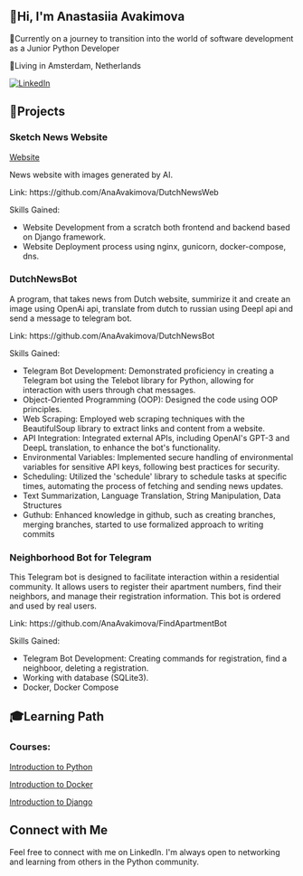 <h2>💫Hi, I'm Anastasiia Avakimova</h2> 

<p>🐍Currently on a journey to transition into the world of software development as a Junior Python Developer</p>
<p>🌷Living in Amsterdam, Netherlands</p>
<a href="https://www.linkedin.com/in/avakimova/">
  <img src="https://img.shields.io/badge/LinkedIn-0077B5?style=for-the-badge&logo=linkedin&logoColor=white" alt="LinkedIn">
</a>
<br />

<h2>🚀Projects</h2>

<h3>Sketch News Website</h3>
<a href="https://www.sketch.news">Website</a>

<br />
<p>News website with images generated by AI.</p>
<p>Link: https://github.com/AnaAvakimova/DutchNewsWeb </p>
<p>Skills Gained:  
  
* Website Development from a scratch both frontend and backend based on Django framework.
* Website Deployment process using nginx, gunicorn, docker-compose, dns.</p>

<h3>DutchNewsBot</h3>
<p>A program, that takes news from Dutch website, summirize it and create an image using OpenAi api, translate from dutch to russian using Deepl api and send a message to telegram bot.</p>
<p>Link: https://github.com/AnaAvakimova/DutchNewsBot </p>
<p>Skills Gained:  

  
* Telegram Bot Development: Demonstrated proficiency in creating a Telegram bot using the Telebot library for Python, allowing for interaction with users through chat messages.
* Object-Oriented Programming (OOP): Designed the code using OOP principles.
* Web Scraping: Employed web scraping techniques with the BeautifulSoup library to extract links and content from a website.
* API Integration: Integrated external APIs, including OpenAI's GPT-3 and DeepL translation, to enhance the bot's functionality.
* Environmental Variables: Implemented secure handling of environmental variables for sensitive API keys, following best practices for security.
* Scheduling: Utilized the 'schedule' library to schedule tasks at specific times, automating the process of fetching and sending news updates.
* Text Summarization, Language Translation, String Manipulation, Data Structures
* Guthub: Enhanced knowledge in github, such as creating branches, merging branches, started to use formalized approach to writing commits<p>

<h3>Neighborhood Bot for Telegram</h3>
<p>This Telegram bot is designed to facilitate interaction within a residential community. It allows users to register their apartment numbers, find their neighbors, and manage their registration information. This bot is ordered and used by real users.</p>
<p>Link: https://github.com/AnaAvakimova/FindApartmentBot </p>
<p>Skills Gained:  
  
* Telegram Bot Development: Creating commands for registration, find a neighboor, deleting a registration.
* Working with database (SQLite3).
* Docker, Docker Compose<p>


<h2>🎓Learning Path</h2>
<h3>Courses:</h3>
<a href="https://hyperskill.org/">
  <p>Introduction to Python</p>
</a>
<a href="https://hyperskill.org/">
  <p>Introduction to Docker</p>
</a>
<a href="https://hyperskill.org/">
  <p>Introduction to Django</p>
</a>

<h2>Connect with Me</h2>
<p>Feel free to connect with me on LinkedIn. I'm always open to networking and learning from others in the Python community.</p>


